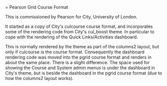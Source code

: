 = Pearson Grid Course Format

This is commissioned by Pearson for City, University of London.

It started as a copy of City's culcourse course format, and incorporates
some of the rendering code from City's cul_boost theme. In particular to
cope with the rendering of the Quick Links/Activities dashboard.

This is normally rendered by the theme as part of the columns2 layout, but
only if culcourse is the course format. Consequently the dashboard rendering
code was moved into the pgrid course format and renders in about the same
place. There is a slight difference. The space used for showing the Course
and System admin menus is under the dashboard in City's theme, but is beside
the dashboard in the pgrid course format (due to how the columns2 layout
works).
